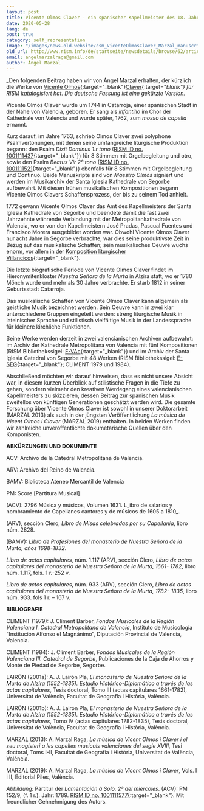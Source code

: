 ```yaml
---
layout: post
title: Vicente Olmos Claver - ein spanischer Kapellmeister des 18. Jahrhunderts
date: 2020-05-28
lang: de
post: true
category: self_representation
image: "/images/news-old-website/csm_VicenteOlmosClaver_Marzal_manuscript__2__cd9d20d296.png"
old_url: http://www.rism.info/de/startseite/newsdetails/browse/62/article/64/vicente-olmos-claver-a-spanish-chapel-master-of-the-18th-century.html
email: angelmarzalraga@gmail.com
author: Ángel Marzal
---
```


_Den folgenden Beitrag haben wir von Ángel Marzal erhalten, der kürzlich die Werke von [Vicente Olmos](https://opac.rism.info/search?View=rism&author=Vicente+Olmos+Claver){:target="_blank"}[Claver](https://opac.rism.info/search?View=rism&author=Vicente+Olmos+Claver){:target="_blank"} für RISM katalogisiert hat. Die deutsche Fassung ist eine gekürzte Version._

Vicente Olmos Claver wurde um 1744 in Catarroja, einer spanischen Stadt in der Nähe von Valencia, geboren. Er sang als _infantillo_ im Chor der Kathedrale von Valencia und wurde später, 1762, zum _mosso de capella_ ernannt.

Kurz darauf, im Jahre 1763, schrieb Olmos Claver zwei polyphone Psalmvertonungen, mit denen seine umfangreiche liturgische Produktion begann: den Psalm _Dixit Dominus 1.r tono_ ([RISM ID no. 1001111437](https://opac.rism.info/search?id=1001111437&View=rism){:target="_blank"}) für 8 Stimmen mit Orgelbegleitung und otro, sowie den Psalm _Beatus Vir 2º tono_ ([RISM ID no. 1001111521](https://opac.rism.info/search?id=1001111521&View=rism){:target="_blank"}) ebenfalls für 8 Stimmen mit Orgelbegleitung und Continuo. Beide Manuskripte sind von _Maestro Olmos_ signiert und werden im Musikarchiv der Santa Iglesia Kathedrale von Segorbe aufbewahrt. Mit diesen frühen musikalischen Kompositionen begann Vicente Olmos Clavers Schaffensprozess, der bis zu seinem Tod anhielt.

1772 gewann Vicente Olmos Claver das Amt des Kapellmeisters der Santa Iglesia Kathedrale von Segorbe und beendete damit die fast zwei Jahrzehnte währende Verbindung mit der Metropolitankathedrale von Valencia, wo er von den Kapellmeistern José Pradas, Pascual Fuentes und Francisco Morera ausgebildet worden war. Obwohl Vicente Olmos Claver nur acht Jahre in Segorbe verbrachte, war dies seine produktivste Zeit in Bezug auf das musikalische Schaffen; sein musikalisches Oeuvre wuchs enorm, vor allem in der [Komposition liturgischer Villancicos](https://opac.rism.info/search?View=rism&author=Vicente+Olmos+Claver&q=villancicos){:target="_blank"}.


Die letzte biografische Periode von Vicente Olmos Claver findet im Hieronymitenkloster _Nuestra Señora de la Murta_ in Alzira statt, wo er 1780 Mönch wurde und mehr als 30 Jahre verbrachte. Er starb 1812 in seiner Geburtsstadt Catarroja.

Das musikalische Schaffen von Vicente Olmos Claver kann allgemein als geistliche Musik bezeichnet werden. Sein Oeuvre kann in zwei klar unterschiedene Gruppen eingeteilt werden: streng liturgische Musik in lateinischer Sprache und stilistisch vielfältige Musik in der Landessprache für kleinere kirchliche Funktionen.

Seine Werke werden derzeit in zwei valencianischen Archiven aufbewahrt: im Archiv der Kathedrale Metropolitana von Valencia mit fünf Kompositionen (RISM Bibliothekssigel: [E-VAc](https://opac.rism.info/search?View=rism&siglum=E-VAc&author=Vicente+Olmos+Claver){:target="_blank"}) und im Archiv der Santa Iglesia Catedral von Segorbe mit 48 Werken (RISM Bibliothekssigel: [E-SEG](https://opac.rism.info/search?View=rism&siglum=E-SEG&author=Vicente+Olmos+Claver){:target="_blank"}; CLIMENT 1979 und 1984).

Abschließend möchten wir darauf hinweisen, dass es nicht unsere Absicht war, in diesem kurzen Überblick auf stilistische Fragen in die Tiefe zu gehen, sondern vielmehr den kreativen Werdegang eines valencianischen Kapellmeisters zu skizzieren, dessen Beitrag zur spanischen Musik zweifellos von künftigen Generationen geschätzt werden wird. Die gesamte Forschung über Vicente Olmos Claver ist sowohl in unserer Doktorarbeit (MARZAL 2013) als auch in der jüngsten Veröffentlichung _La música de Vicent Olmos i Claver_ (MARZAL 2019) enthalten. In beiden Werken finden wir zahlreiche unveröffentlichte dokumetarische Quellen über den Komponisten.


**ABKÜRZUNGEN UND DOKUMENTE**

ACV: Archivo de la Catedral Metropolitana de Valencia.

ARV: Archivo del Reino de Valencia.

BAMV: Biblioteca Ateneo Mercantil de Valencia

PM: Score [Partitura Musical]

(ACV): 2796 Música y músicos, Volumen 1631. L_ibro de salarios y nombramiento de Capellanes cantores y de músicos de 1605 a 1810_.

(ARV), sección Clero, _Libro de Misas celebradas por su Capellanía_, libro núm. 2828.

(BAMV): _Libro de Profesiones del monasterio de Nuestra Señora de la Murta, años 1698-1832_.

_Libro de actos capitulares_, núm. 1.117 (ARV), sección Clero, _Libro de actos capitulares del monasterio de Nuestra Señora de la Murta, 1661- 1782_, libro núm. 1.117, fols. 1 r.-252 v.

_Libro de actos capitulares_, núm. 933 (ARV), sección Clero, _Libro de actos capitulares del monasterio de Nuestra Señora de la Murta, 1782- 1835_, libro núm. 933. fols 1 r. – 167 v.

**BIBLIOGRAFIE**

CLIMENT (1979): J. Climent Barber, _Fondos Musicales de la Región Valenciana I. Catedral Metropolitana de Valencia_, Instituto de Musicología “Institución Alfonso el Magnánimo”, Diputación Provincial de Valencia, Valencia.

CLIMENT (1984): J. Climent Barber, _Fondos Musicales de la Región Valenciana III. Catedral de Segorbe_, Publicaciones de la Caja de Ahorros y Monte de Piedad de Segorbe, Segorbe.

LAIRÓN (2001a): A. J. Lairón Pla, _El monasterio de Nuestra Señora de la Murta de Alzira (1552-1835). Estudio Histórico-Diplomático a través de las actas capitulares_, Tesis doctoral, Tomo III (actas capitulares 1661-1782), Universitat de València, Facultat de Geografía i Història, València.

LAIRÓN (2001b): A. J. Lairón Pla, _El monasterio de Nuestra Señora de la Murta de Alzira (1552-1835). Estudio Histórico-Diplomático a través de las actas capitulares_, Tomo IV (actas capitulares 1782-1835), Tesis doctoral, Universitat de València, Facultat de Geografía i Història, València.

MARZAL (2013): A. Marzal Raga, _La música de Vicent Olmos i Claver i el seu magisteri a les capelles musicals valencianes del segle XVIII_, Tesi doctoral, Toms I-II, Facultat de Geografia i Història, Universitat de València, València.

MARZAL (2019): A. Marzal Raga, _La música de Vicent Olmos i Claver_, Vols. I i II, Editorial Piles, València.

_Abbildung_: Partitur der _Lamentación â Solo. 2ª del miercoles_. (ACV): PM 152/9, (f. 1 r.). Jahr: 1789. [RISM ID no. 1001111577](https://opac.rism.info/search?id=1001111577&View=rism){:target="_blank"}. Mit freundlicher Gehnehmigung des Autors.

